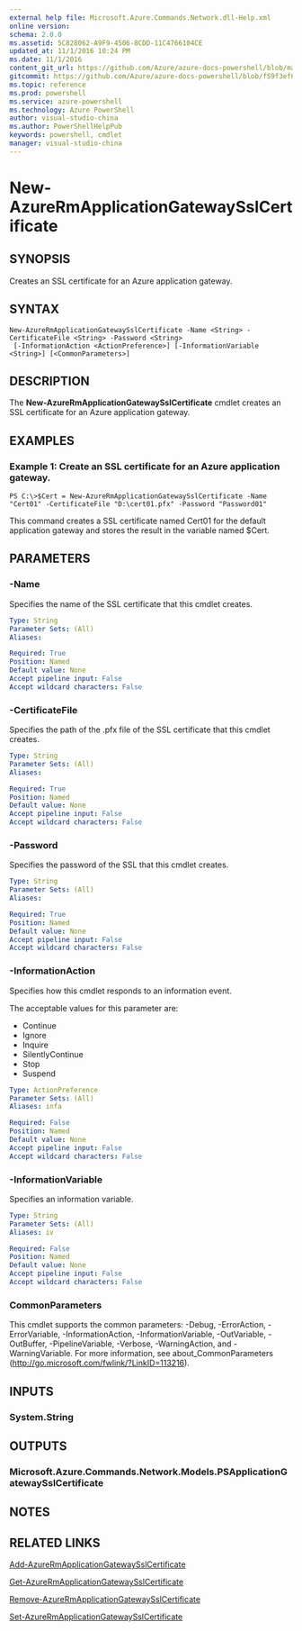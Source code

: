 ```yaml
---
external help file: Microsoft.Azure.Commands.Network.dll-Help.xml
online version: 
schema: 2.0.0
ms.assetid: 5C828062-A9F9-4506-8CDD-11C4766104CE
updated_at: 11/1/2016 10:24 PM
ms.date: 11/1/2016
content_git_url: https://github.com/Azure/azure-docs-powershell/blob/master/azureps-cmdlets-docs/ResourceManager/AzureRM.Network/v1.0.13/New-AzureRmApplicationGatewaySslCertificate.md
gitcommit: https://github.com/Azure/azure-docs-powershell/blob/f59f3ef60bc592383812213e69fd77ba950759ed/azureps-cmdlets-docs/ResourceManager/AzureRM.Network/v1.0.13/New-AzureRmApplicationGatewaySslCertificate.md
ms.topic: reference
ms.prod: powershell
ms.service: azure-powershell
ms.technology: Azure PowerShell
author: visual-studio-china
ms.author: PowerShellHelpPub
keywords: powershell, cmdlet
manager: visual-studio-china
---
```


# New-AzureRmApplicationGatewaySslCertificate

## SYNOPSIS
Creates an SSL certificate for an Azure application gateway.

## SYNTAX

```
New-AzureRmApplicationGatewaySslCertificate -Name <String> -CertificateFile <String> -Password <String>
 [-InformationAction <ActionPreference>] [-InformationVariable <String>] [<CommonParameters>]
```

## DESCRIPTION
The **New-AzureRmApplicationGatewaySslCertificate** cmdlet creates an SSL certificate for an Azure application gateway.

## EXAMPLES

### Example 1: Create an SSL certificate for an Azure application gateway.
```
PS C:\>$Cert = New-AzureRmApplicationGatewaySslCertificate -Name "Cert01" -CertificateFile "D:\cert01.pfx" -Password "Password01"
```

This command creates a SSL certificate named Cert01 for the default application gateway and stores the result in the variable named $Cert.

## PARAMETERS

### -Name
Specifies the name of the SSL certificate that this cmdlet creates.

```yaml
Type: String
Parameter Sets: (All)
Aliases: 

Required: True
Position: Named
Default value: None
Accept pipeline input: False
Accept wildcard characters: False
```

### -CertificateFile
Specifies the path of the .pfx file of the SSL certificate that this cmdlet creates.

```yaml
Type: String
Parameter Sets: (All)
Aliases: 

Required: True
Position: Named
Default value: None
Accept pipeline input: False
Accept wildcard characters: False
```

### -Password
Specifies the password of the SSL that this cmdlet creates.

```yaml
Type: String
Parameter Sets: (All)
Aliases: 

Required: True
Position: Named
Default value: None
Accept pipeline input: False
Accept wildcard characters: False
```

### -InformationAction
Specifies how this cmdlet responds to an information event.

The acceptable values for this parameter are:

- Continue
- Ignore
- Inquire
- SilentlyContinue
- Stop
- Suspend

```yaml
Type: ActionPreference
Parameter Sets: (All)
Aliases: infa

Required: False
Position: Named
Default value: None
Accept pipeline input: False
Accept wildcard characters: False
```

### -InformationVariable
Specifies an information variable.

```yaml
Type: String
Parameter Sets: (All)
Aliases: iv

Required: False
Position: Named
Default value: None
Accept pipeline input: False
Accept wildcard characters: False
```

### CommonParameters
This cmdlet supports the common parameters: -Debug, -ErrorAction, -ErrorVariable, -InformationAction, -InformationVariable, -OutVariable, -OutBuffer, -PipelineVariable, -Verbose, -WarningAction, and -WarningVariable. For more information, see about_CommonParameters (http://go.microsoft.com/fwlink/?LinkID=113216).

## INPUTS

### System.String

## OUTPUTS

### Microsoft.Azure.Commands.Network.Models.PSApplicationGatewaySslCertificate

## NOTES

## RELATED LINKS

[Add-AzureRmApplicationGatewaySslCertificate](xref:ResourceManager/AzureRM.Network/v1.0.13/Add-AzureRmApplicationGatewaySslCertificate.md)

[Get-AzureRmApplicationGatewaySslCertificate](xref:ResourceManager/AzureRM.Network/v1.0.13/Get-AzureRmApplicationGatewaySslCertificate.md)

[Remove-AzureRmApplicationGatewaySslCertificate](xref:ResourceManager/AzureRM.Network/v1.0.13/Remove-AzureRmApplicationGatewaySslCertificate.md)

[Set-AzureRmApplicationGatewaySslCertificate](xref:ResourceManager/AzureRM.Network/v1.0.13/Set-AzureRmApplicationGatewaySslCertificate.md)


